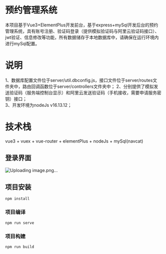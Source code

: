 # 预约管理系统
本项目基于Vue3+ElementPlus开发前台，基于express+mySql开发后台的预约管理系统，具有账号注册、验证码登录（提供模拟验证码与阿里云验证码接口）、jwt验证、信息修改等功能，所有数据储存于本地数据库中，请确保在运行环境内进行mySql配置。

# 说明  
1、数据库配置文件位于server/util.dbconfig.js，接口文件位于server/routes文件夹中，路由回调函数位于server/controllers文件夹中；
2、分别提供了模拟发送验证码（服务端控制台显示）和阿里云发送验证码（手机接收，需要申请服务密钥）接口；  
3、开发环境为nodeJs v16.13.12；  

# 技术栈
vue3 + vuex + vue-router + elementPlus + nodeJs + mySql(navcat)

## 登录界面
![Uploading image.png…]()

## 项目安装
```
npm install
```

### 项目编译
```
npm run serve 
```

### 项目构建
```
npm run build
```


